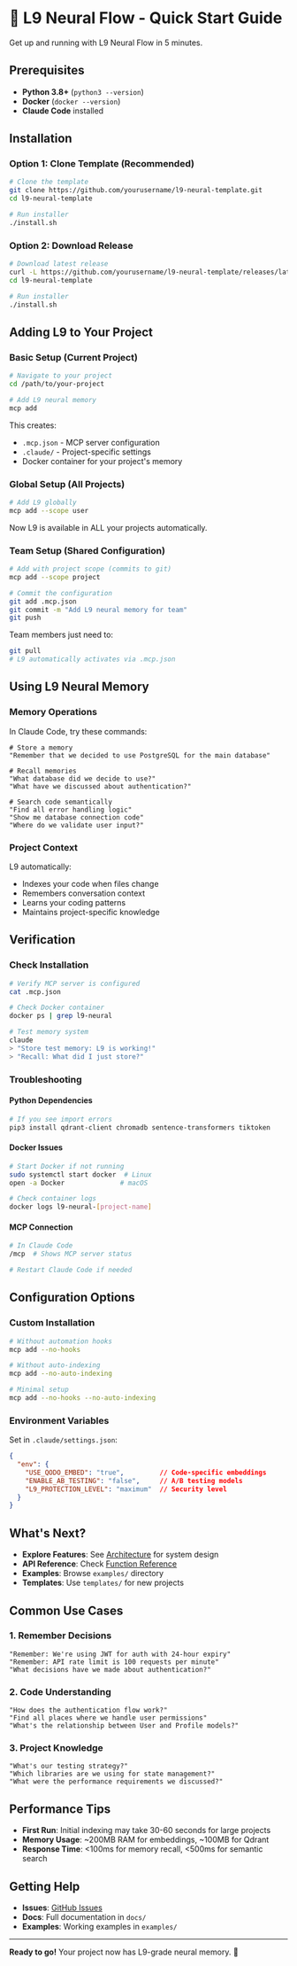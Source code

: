 # 🚀 L9 Neural Flow - Quick Start Guide

Get up and running with L9 Neural Flow in 5 minutes.

## Prerequisites

- **Python 3.8+** (`python3 --version`)
- **Docker** (`docker --version`)
- **Claude Code** installed

## Installation

### Option 1: Clone Template (Recommended)

```bash
# Clone the template
git clone https://github.com/yourusername/l9-neural-template.git
cd l9-neural-template

# Run installer
./install.sh
```

### Option 2: Download Release

```bash
# Download latest release
curl -L https://github.com/yourusername/l9-neural-template/releases/latest/download/l9-neural.tar.gz | tar xz
cd l9-neural-template

# Run installer
./install.sh
```

## Adding L9 to Your Project

### Basic Setup (Current Project)

```bash
# Navigate to your project
cd /path/to/your-project

# Add L9 neural memory
mcp add
```

This creates:
- `.mcp.json` - MCP server configuration
- `.claude/` - Project-specific settings
- Docker container for your project's memory

### Global Setup (All Projects)

```bash
# Add L9 globally
mcp add --scope user
```

Now L9 is available in ALL your projects automatically.

### Team Setup (Shared Configuration)

```bash
# Add with project scope (commits to git)
mcp add --scope project

# Commit the configuration
git add .mcp.json
git commit -m "Add L9 neural memory for team"
git push
```

Team members just need to:
```bash
git pull
# L9 automatically activates via .mcp.json
```

## Using L9 Neural Memory

### Memory Operations

In Claude Code, try these commands:

```
# Store a memory
"Remember that we decided to use PostgreSQL for the main database"

# Recall memories
"What database did we decide to use?"
"What have we discussed about authentication?"

# Search code semantically
"Find all error handling logic"
"Show me database connection code"
"Where do we validate user input?"
```

### Project Context

L9 automatically:
- Indexes your code when files change
- Remembers conversation context
- Learns your coding patterns
- Maintains project-specific knowledge

## Verification

### Check Installation

```bash
# Verify MCP server is configured
cat .mcp.json

# Check Docker container
docker ps | grep l9-neural

# Test memory system
claude
> "Store test memory: L9 is working!"
> "Recall: What did I just store?"
```

### Troubleshooting

#### Python Dependencies

```bash
# If you see import errors
pip3 install qdrant-client chromadb sentence-transformers tiktoken
```

#### Docker Issues

```bash
# Start Docker if not running
sudo systemctl start docker  # Linux
open -a Docker              # macOS

# Check container logs
docker logs l9-neural-[project-name]
```

#### MCP Connection

```bash
# In Claude Code
/mcp  # Shows MCP server status

# Restart Claude Code if needed
```

## Configuration Options

### Custom Installation

```bash
# Without automation hooks
mcp add --no-hooks

# Without auto-indexing
mcp add --no-auto-indexing

# Minimal setup
mcp add --no-hooks --no-auto-indexing
```

### Environment Variables

Set in `.claude/settings.json`:

```json
{
  "env": {
    "USE_QODO_EMBED": "true",         // Code-specific embeddings
    "ENABLE_AB_TESTING": "false",     // A/B testing models
    "L9_PROTECTION_LEVEL": "maximum"  // Security level
  }
}
```

## What's Next?

- **Explore Features**: See [Architecture](ARCHITECTURE.md) for system design
- **API Reference**: Check [Function Reference](L9-FUNCTION-REFERENCE.md)
- **Examples**: Browse `examples/` directory
- **Templates**: Use `templates/` for new projects

## Common Use Cases

### 1. Remember Decisions
```
"Remember: We're using JWT for auth with 24-hour expiry"
"Remember: API rate limit is 100 requests per minute"
"What decisions have we made about authentication?"
```

### 2. Code Understanding
```
"How does the authentication flow work?"
"Find all places where we handle user permissions"
"What's the relationship between User and Profile models?"
```

### 3. Project Knowledge
```
"What's our testing strategy?"
"Which libraries are we using for state management?"
"What were the performance requirements we discussed?"
```

## Performance Tips

- **First Run**: Initial indexing may take 30-60 seconds for large projects
- **Memory Usage**: ~200MB RAM for embeddings, ~100MB for Qdrant
- **Response Time**: <100ms for memory recall, <500ms for semantic search

## Getting Help

- **Issues**: [GitHub Issues](https://github.com/yourusername/l9-neural-template/issues)
- **Docs**: Full documentation in `docs/`
- **Examples**: Working examples in `examples/`

---

**Ready to go!** Your project now has L9-grade neural memory. 🎉